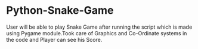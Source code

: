# Python-Snake-Game
User will be able to play Snake Game after running the script which is made using Pygame module.Took care of Graphics and Co-Ordinate systems in the code and Player can see his Score.

